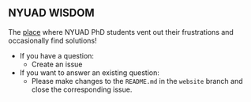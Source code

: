 ## NYUAD WISDOM

The [place](https://mok232.github.io/nyuad_wisdom/) where NYUAD PhD students vent out their frustrations and occasionally find solutions!

* If you have a question:
  * Create an issue
* If you want to answer an existing question:
  * Please make changes to the `README.md` in the `website` branch and close the corresponding issue.
